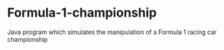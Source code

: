 # Formula-1-championship
Java program which simulates the manipulation of a Formula 1 racing car championship
